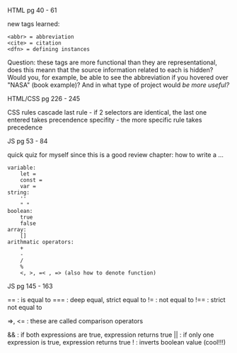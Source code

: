 HTML
pg 40 - 61

new tags learned:

    <abbr> = abbreviation
    <cite> = citation
    <dfn> = defining instances 

Question: these tags are more functional than they are representational, does this meann that the source information related to each is hidden? Would you, for example, be able to see the abbreviation if you hovered over "NASA" (book example)? And in what type of project would <dfn> be more useful?

HTML/CSS
pg 226 - 245

CSS rules cascade
    last rule - if 2 selectors are identical, the last one entered takes precendence
    specifity - the more specific rule takes precedence 

JS 
pg 53 - 84

quick quiz for myself since this is a good review chapter:
how to write a ...

    variable:
        let = 
        const = 
        var = 
    string:
        ''
        " "
    boolean:
        true
        false
    array:
        []
    arithmatic operators:
        +
        -
        /
        %
        <, >, =< , => (also how to denote function)

JS 
pg 145 - 163

== : is equal to
=== : deep equal, strict equal to 
!= : not equal to
!== : strict not equal to

=>, <= : these are called comparison operators 

&& : if both expressions are true, expression returns true
|| : if only one expression is true, expression returns true 
! : inverts boolean value (cool!!!)
